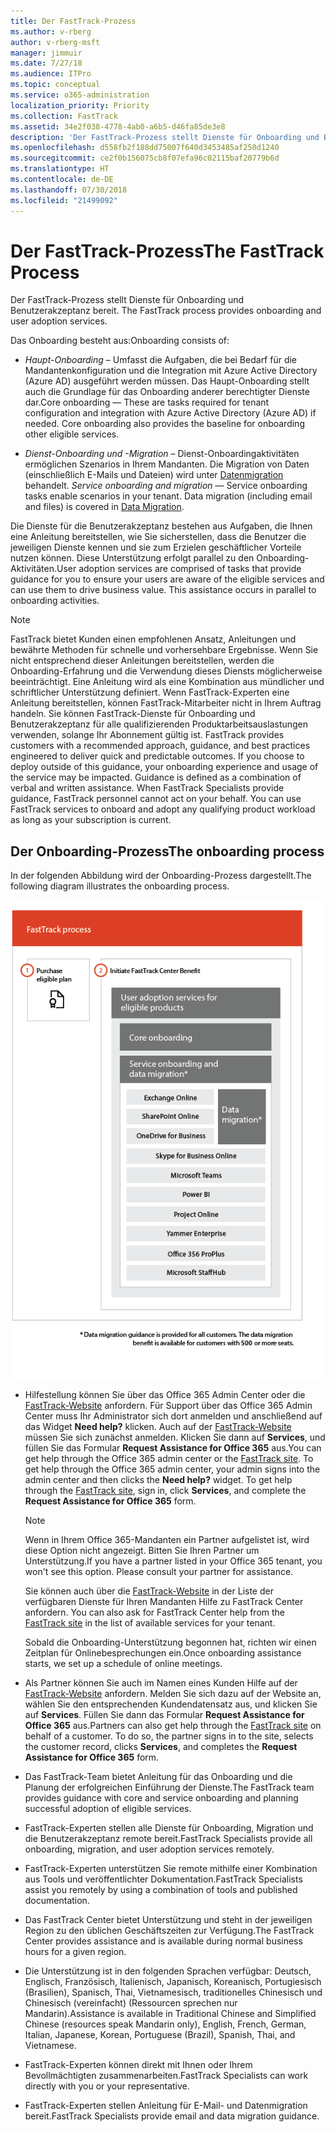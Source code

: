 ```yaml
---
title: Der FastTrack-Prozess
ms.author: v-rberg
author: v-rberg-msft
manager: jimmuir
ms.date: 7/27/18
ms.audience: ITPro
ms.topic: conceptual
ms.service: o365-administration
localization_priority: Priority
ms.collection: FastTrack
ms.assetid: 34e2f038-4778-4ab0-a6b5-d46fa85de3e8
description: 'Der FastTrack-Prozess stellt Dienste für Onboarding und Benutzerakzeptanz bereit. '
ms.openlocfilehash: d558fb2f188dd75007f640d3453485af250d1240
ms.sourcegitcommit: ce2f0b156075cb8f07efa96c02115baf20779b6d
ms.translationtype: HT
ms.contentlocale: de-DE
ms.lasthandoff: 07/30/2018
ms.locfileid: "21499092"
---
```

# <a name="the-fasttrack-process"></a><span data-ttu-id="4d76e-103">Der FastTrack-Prozess</span><span class="sxs-lookup"><span data-stu-id="4d76e-103">The FastTrack Process</span></span>

<span data-ttu-id="4d76e-104">Der FastTrack-Prozess stellt Dienste für Onboarding und Benutzerakzeptanz bereit. </span><span class="sxs-lookup"><span data-stu-id="4d76e-104">The FastTrack process provides onboarding and user adoption services.</span></span> 
  
<span data-ttu-id="4d76e-105">Das Onboarding besteht aus:</span><span class="sxs-lookup"><span data-stu-id="4d76e-105">Onboarding consists of:</span></span>
  
- <span data-ttu-id="4d76e-p101">*Haupt-Onboarding* – Umfasst die Aufgaben, die bei Bedarf für die Mandantenkonfiguration und die Integration mit Azure Active Directory (Azure AD) ausgeführt werden müssen. Das Haupt-Onboarding stellt auch die Grundlage für das Onboarding anderer berechtigter Dienste dar.</span><span class="sxs-lookup"><span data-stu-id="4d76e-p101">Core onboarding — These are tasks required for tenant configuration and integration with Azure Active Directory (Azure AD) if needed. Core onboarding also provides the baseline for onboarding other eligible services.</span></span> 
    
- <span data-ttu-id="4d76e-p102">*Dienst-Onboarding und -Migration* – Dienst-Onboardingaktivitäten ermöglichen Szenarios in Ihrem Mandanten. Die Migration von Daten (einschließlich E-Mails und Dateien) wird unter [Datenmigration](data-migration.md) behandelt. </span><span class="sxs-lookup"><span data-stu-id="4d76e-p102">*Service onboarding and migration* — Service onboarding tasks enable scenarios in your tenant. Data migration (including email and files) is covered in [Data Migration](data-migration.md).</span></span> 
    
<span data-ttu-id="4d76e-p103">Die Dienste für die Benutzerakzeptanz bestehen aus Aufgaben, die Ihnen eine Anleitung bereitstellen, wie Sie sicherstellen, dass die Benutzer die jeweiligen Dienste kennen und sie zum Erzielen geschäftlicher Vorteile nutzen können. Diese Unterstützung erfolgt parallel zu den Onboarding-Aktivitäten.</span><span class="sxs-lookup"><span data-stu-id="4d76e-p103">User adoption services are comprised of tasks that provide guidance for you to ensure your users are aware of the eligible services and can use them to drive business value. This assistance occurs in parallel to onboarding activities.</span></span>
  
> [!NOTE]
> <span data-ttu-id="4d76e-p104">FastTrack bietet Kunden einen empfohlenen Ansatz, Anleitungen und bewährte Methoden für schnelle und vorhersehbare Ergebnisse. Wenn Sie nicht entsprechend dieser Anleitungen bereitstellen, werden die Onboarding-Erfahrung und die Verwendung dieses Diensts möglicherweise beeinträchtigt. Eine Anleitung wird als eine Kombination aus mündlicher und schriftlicher Unterstützung definiert. Wenn FastTrack-Experten eine Anleitung bereitstellen, können FastTrack-Mitarbeiter nicht in Ihrem Auftrag handeln. Sie können FastTrack-Dienste für Onboarding und Benutzerakzeptanz für alle qualifizierenden Produktarbeitsauslastungen verwenden, solange Ihr Abonnement gültig ist. </span><span class="sxs-lookup"><span data-stu-id="4d76e-p104">FastTrack provides customers with a recommended approach, guidance, and best practices engineered to deliver quick and predictable outcomes. If you choose to deploy outside of this guidance, your onboarding experience and usage of the service may be impacted. Guidance is defined as a combination of verbal and written assistance. When FastTrack Specialists provide guidance, FastTrack personnel cannot act on your behalf. You can use FastTrack services to onboard and adopt any qualifying product workload as long as your subscription is current.</span></span> 
  
## <a name="the-onboarding-process"></a><span data-ttu-id="4d76e-117">Der Onboarding-Prozess</span><span class="sxs-lookup"><span data-stu-id="4d76e-117">The onboarding process</span></span>

<span data-ttu-id="4d76e-118">In der folgenden Abbildung wird der Onboarding-Prozess dargestellt.</span><span class="sxs-lookup"><span data-stu-id="4d76e-118">The following diagram illustrates the onboarding process.</span></span>
  
![Zeitrahmen für die Nutzung des Onboarding-Angebots](media/O365-Onboarding-Timeline.png)
  
- <span data-ttu-id="4d76e-p105">Hilfestellung können Sie über das Office 365 Admin Center oder die [FastTrack-Website](https://go.microsoft.com/fwlink/?linkid=780698) anfordern. Für Support über das Office 365 Admin Center muss Ihr Administrator sich dort anmelden und anschließend auf das Widget **Need help?** klicken. Auch auf der [FastTrack-Website](https://go.microsoft.com/fwlink/?linkid=780698) müssen Sie sich zunächst anmelden. Klicken Sie dann auf **Services**, und füllen Sie das Formular **Request Assistance for Office 365** aus.</span><span class="sxs-lookup"><span data-stu-id="4d76e-p105">You can get help through the Office 365 admin center or the [FastTrack site](https://go.microsoft.com/fwlink/?linkid=780698). To get help through the Office 365 admin center, your admin signs into the admin center and then clicks the **Need help?** widget. To get help through the [FastTrack site](https://go.microsoft.com/fwlink/?linkid=780698), sign in, click **Services**, and complete the **Request Assistance for Office 365** form.</span></span> 
    
    > [!NOTE]
    >  <span data-ttu-id="4d76e-p106">Wenn in Ihrem Office 365-Mandanten ein Partner aufgelistet ist, wird diese Option nicht angezeigt. Bitten Sie Ihren Partner um Unterstützung.</span><span class="sxs-lookup"><span data-stu-id="4d76e-p106">If you have a partner listed in your Office 365 tenant, you won't see this option. Please consult your partner for assistance.</span></span> 
  
    <span data-ttu-id="4d76e-125">Sie können auch über die [FastTrack-Website](https://go.microsoft.com/fwlink/?linkid=780698) in der Liste der verfügbaren Dienste für Ihren Mandanten Hilfe zu FastTrack Center anfordern. </span><span class="sxs-lookup"><span data-stu-id="4d76e-125">You can also ask for FastTrack Center help from the [FastTrack site](https://go.microsoft.com/fwlink/?linkid=780698) in the list of available services for your tenant.</span></span> 
    
    <span data-ttu-id="4d76e-126">Sobald die Onboarding-Unterstützung begonnen hat, richten wir einen Zeitplan für Onlinebesprechungen ein.</span><span class="sxs-lookup"><span data-stu-id="4d76e-126">Once onboarding assistance starts, we set up a schedule of online meetings.</span></span>
    
- <span data-ttu-id="4d76e-p107">Als Partner können Sie auch im Namen eines Kunden Hilfe auf der [FastTrack-Website](https://go.microsoft.com/fwlink/?linkid=780698) anfordern. Melden Sie sich dazu auf der Website an, wählen Sie den entsprechenden Kundendatensatz aus, und klicken Sie auf **Services**. Füllen Sie dann das Formular **Request Assistance for Office 365** aus.</span><span class="sxs-lookup"><span data-stu-id="4d76e-p107">Partners can also get help through the [FastTrack site](https://go.microsoft.com/fwlink/?linkid=780698) on behalf of a customer. To do so, the partner signs in to the site, selects the customer record, clicks **Services**, and completes the **Request Assistance for Office 365** form.</span></span> 
    
- <span data-ttu-id="4d76e-129">Das FastTrack-Team bietet Anleitung für das Onboarding und die Planung der erfolgreichen Einführung der Dienste.</span><span class="sxs-lookup"><span data-stu-id="4d76e-129">The FastTrack team provides guidance with core and service onboarding and planning successful adoption of eligible services.</span></span>
    
- <span data-ttu-id="4d76e-130">FastTrack-Experten stellen alle Dienste für Onboarding, Migration und die Benutzerakzeptanz remote bereit.</span><span class="sxs-lookup"><span data-stu-id="4d76e-130">FastTrack Specialists provide all onboarding, migration, and user adoption services remotely.</span></span>
    
- <span data-ttu-id="4d76e-131">FastTrack-Experten unterstützen Sie remote mithilfe einer Kombination aus Tools und veröffentlichter Dokumentation.</span><span class="sxs-lookup"><span data-stu-id="4d76e-131">FastTrack Specialists assist you remotely by using a combination of tools and published documentation.</span></span>
    
- <span data-ttu-id="4d76e-132">Das FastTrack Center bietet Unterstützung und steht in der jeweiligen Region zu den üblichen Geschäftszeiten zur Verfügung.</span><span class="sxs-lookup"><span data-stu-id="4d76e-132">The FastTrack Center provides assistance and is available during normal business hours for a given region.</span></span>
    
- <span data-ttu-id="4d76e-133">Die Unterstützung ist in den folgenden Sprachen verfügbar: Deutsch, Englisch, Französisch, Italienisch, Japanisch, Koreanisch, Portugiesisch (Brasilien), Spanisch, Thai, Vietnamesisch, traditionelles Chinesisch und Chinesisch (vereinfacht) (Ressourcen sprechen nur Mandarin).</span><span class="sxs-lookup"><span data-stu-id="4d76e-133">Assistance is available in Traditional Chinese and Simplified Chinese (resources speak Mandarin only), English, French, German, Italian, Japanese, Korean, Portuguese (Brazil), Spanish, Thai, and Vietnamese.</span></span>
    
-  <span data-ttu-id="4d76e-134">FastTrack-Experten können direkt mit Ihnen oder Ihrem Bevollmächtigten zusammenarbeiten.</span><span class="sxs-lookup"><span data-stu-id="4d76e-134">FastTrack Specialists can work directly with you or your representative.</span></span> 
    
- <span data-ttu-id="4d76e-135">FastTrack-Experten stellen Anleitung für E-Mail- und Datenmigration bereit.</span><span class="sxs-lookup"><span data-stu-id="4d76e-135">FastTrack Specialists provide email and data migration guidance.</span></span>
    

  

